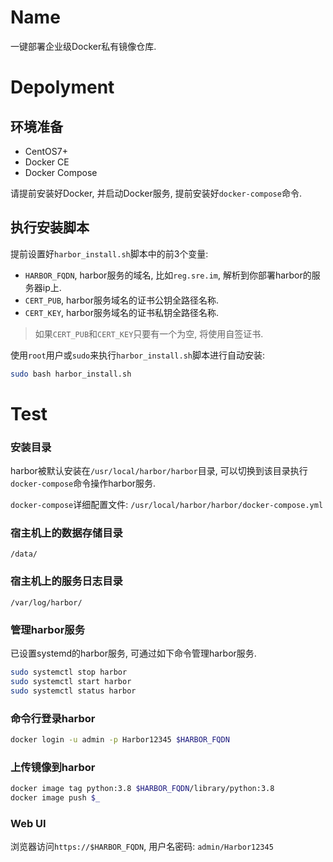 # Name

一键部署企业级Docker私有镜像仓库.

# Depolyment

## 环境准备

- CentOS7+
- Docker CE
- Docker Compose

请提前安装好Docker, 并启动Docker服务, 提前安装好`docker-compose`命令.


## 执行安装脚本

提前设置好`harbor_install.sh`脚本中的前3个变量:

- `HARBOR_FQDN`, harbor服务的域名, 比如`reg.sre.im`, 解析到你部署harbor的服务器ip上.
- `CERT_PUB`, harbor服务域名的证书公钥全路径名称.
- `CERT_KEY`, harbor服务域名的证书私钥全路径名称.

> 如果`CERT_PUB`和`CERT_KEY`只要有一个为空, 将使用自签证书.

使用`root`用户或`sudo`来执行`harbor_install.sh`脚本进行自动安装:
```bash
sudo bash harbor_install.sh
```

# Test

### 安装目录

harbor被默认安装在`/usr/local/harbor/harbor`目录,
可以切换到该目录执行`docker-compose`命令操作harbor服务.

`docker-compose`详细配置文件:
`/usr/local/harbor/harbor/docker-compose.yml`

### 宿主机上的数据存储目录

`/data/`

### 宿主机上的服务日志目录

`/var/log/harbor/`

### 管理harbor服务

已设置systemd的harbor服务, 可通过如下命令管理harbor服务.
```bash
sudo systemctl stop harbor
sudo systemctl start harbor
sudo systemctl status harbor
```
### 命令行登录harbor

```bash
docker login -u admin -p Harbor12345 $HARBOR_FQDN
```

### 上传镜像到harbor

```bash
docker image tag python:3.8 $HARBOR_FQDN/library/python:3.8
docker image push $_
```

### Web UI

浏览器访问`https://$HARBOR_FQDN`, 用户名密码: `admin/Harbor12345`

